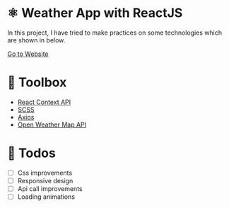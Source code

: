 # ⚛️ Weather App with ReactJS

In this project, I have tried to make practices on some technologies which are shown in below. 

<a href="https://react-weather-app-mhmetmutlu.netlify.app/">Go to Website</a>

# 🧰 Toolbox

<ul style="list-style-type:disc">
   <li><a href="https://tr.reactjs.org/docs/context.html">React Context API</a></li>
   <li><a href="https://sass-lang.com/guide">SCSS</a></li>
   <li><a href="https://www.npmjs.com/package/axios">Axios</a></li>
   <li><a href="https://openweathermap.org/api">Open Weather Map API</a></li>
</ul>

# 📌 Todos

- [ ] Css improvements
- [ ] Responsive design
- [ ] Api call improvements
- [ ] Loading animations